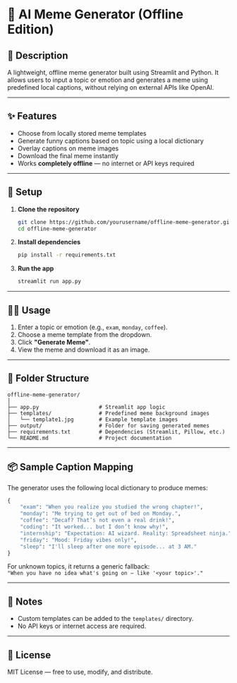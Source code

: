 
# 📸 AI Meme Generator (Offline Edition)

## 📝 Description  
A lightweight, offline meme generator built using Streamlit and Python. It allows users to input a topic or emotion and generates a meme using predefined local captions, without relying on external APIs like OpenAI.

---

## ✨ Features  
- Choose from locally stored meme templates  
- Generate funny captions based on topic using a local dictionary  
- Overlay captions on meme images  
- Download the final meme instantly  
- Works **completely offline** — no internet or API keys required  

---

## 🚀 Setup  

1. **Clone the repository**  
   ```bash
   git clone https://github.com/yourusername/offline-meme-generator.git
   cd offline-meme-generator
   ```

2. **Install dependencies**  
   ```bash
   pip install -r requirements.txt
   ```

3. **Run the app**  
   ```bash
   streamlit run app.py
   ```

---

## 🧑‍💻 Usage  

1. Enter a topic or emotion (e.g., `exam`, `monday`, `coffee`).  
2. Choose a meme template from the dropdown.  
3. Click **"Generate Meme"**.  
4. View the meme and download it as an image.

---

## 📁 Folder Structure  

```
offline-meme-generator/
│
├── app.py                   # Streamlit app logic
├── templates/               # Predefined meme background images
│   └── template1.jpg        # Example template images
├── output/                  # Folder for saving generated memes
├── requirements.txt         # Dependencies (Streamlit, Pillow, etc.)
└── README.md                # Project documentation
```

---

## 📦 Sample Caption Mapping  

The generator uses the following local dictionary to produce memes:

```python
{
    "exam": "When you realize you studied the wrong chapter!",
    "monday": "Me trying to get out of bed on Monday.",
    "coffee": "Decaf? That’s not even a real drink!",
    "coding": "It worked... but I don’t know why!",
    "internship": "Expectation: AI wizard. Reality: Spreadsheet ninja.",
    "friday": "Mood: Friday vibes only!",
    "sleep": "I'll sleep after one more episode... at 3 AM."
}
```

For unknown topics, it returns a generic fallback:  
`"When you have no idea what's going on — like '<your topic>'."`

---

## 📌 Notes  
- Custom templates can be added to the `templates/` directory.  
- No API keys or internet access are required.  

---

## 🤝 License  
MIT License — free to use, modify, and distribute.
